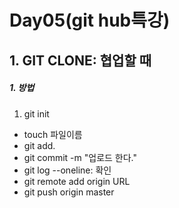 # Day05(git hub특강)

## 1. GIT CLONE: 협업할 때

##### 1. 방법

1. git init

* touch 파일이름
* git add. 
* git commit -m "업로드 한다."
* git log --oneline: 확인
* git remote add origin URL
* git push origin master
